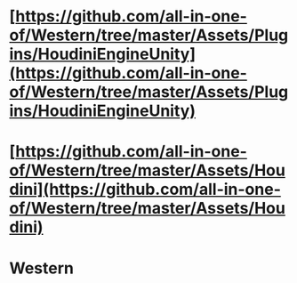 # [https://github.com/all-in-one-of/Western/tree/master/Assets/Plugins/HoudiniEngineUnity](https://github.com/all-in-one-of/Western/tree/master/Assets/Plugins/HoudiniEngineUnity)

# [https://github.com/all-in-one-of/Western/tree/master/Assets/Houdini](https://github.com/all-in-one-of/Western/tree/master/Assets/Houdini)

# Western
